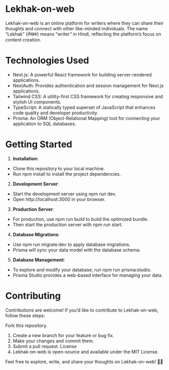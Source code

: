# Lekhak-on-web #
Lekhak-on-web is an online platform for writers where they can share their thoughts and connect with other like-minded individuals. The name “Lekhak” (लेखक) means “writer” in Hindi, reflecting the platform’s focus on content creation.

# Technologies Used #
* Next.js: A powerful React framework for building server-rendered applications.
* NextAuth: Provides authentication and session management for Next.js applications.
* Tailwind CSS: A utility-first CSS framework for creating responsive and stylish UI components.
* TypeScript: A statically typed superset of JavaScript that enhances code quality and developer productivity.
* Prisma: An ORM (Object-Relational Mapping) tool for connecting your application to SQL databases.
# Getting Started #
1. **Installation**:
 * Clone this repository to your local machine.
* Run npm install to install the project dependencies.
2. **Development Server**:
* Start the development server using npm run dev.
* Open http://localhost:3000 in your browser.
3. **Production Server**:
* For production, use npm run build to build the optimized bundle.
* Then start the production server with npm run start.
4. **Database Migrations**:
* Use npm run migrate:dev to apply database migrations.
* Prisma will sync your data model with the database schema.
5. **Database Management**:
* To explore and modify your database, run npm run prisma:studio.
* Prisma Studio provides a web-based interface for managing your data.
# Contributing
Contributions are welcome! If you’d like to contribute to Lekhak-on-web, follow these steps:

Fork this repository.
1. Create a new branch for your feature or bug fix.
2. Make your changes and commit them.
3. Submit a pull request.
License
4. Lekhak-on-web is open-source and available under the MIT License.

Feel free to explore, write, and share your thoughts on Lekhak-on-web! 📝✨